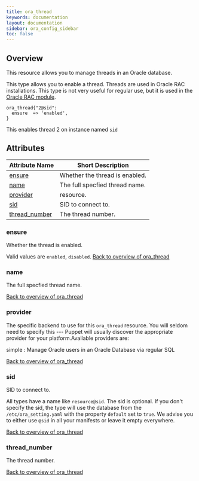 ```yaml
---
title: ora_thread
keywords: documentation
layout: documentation
sidebar: ora_config_sidebar
toc: false
---
```

## Overview

This resource allows you to manage threads in an Oracle database.


This type allows you to enable a thread. Threads are used in Oracle RAC installations. This type is not very useful
for regular use, but it is used in the [Oracle RAC module](https://forge.puppetlabs.com/hajee/ora_rac).


    ora_thread{"2@sid":
      ensure  => 'enabled',
    }

This enables thread 2 on instance named `sid`

## Attributes



Attribute Name                             | Short Description              |
------------------------------------------ | ------------------------------ |
[ensure](#ora_thread_ensure)               | Whether the thread is enabled. |
[name](#ora_thread_name)                   | The full specfied thread name. |
[provider](#ora_thread_provider)           | resource.                      |
[sid](#ora_thread_sid)                     | SID to connect to.             |
[thread_number](#ora_thread_thread_number) | The thread number.             |




### ensure<a name='ora_thread_ensure'>

Whether the thread is enabled.

Valid values are `enabled`, `disabled`. 
[Back to overview of ora_thread](#attributes)


### name<a name='ora_thread_name'>

The full specfied thread name.


[Back to overview of ora_thread](#attributes)


### provider<a name='ora_thread_provider'>

The specific backend to use for this `ora_thread`
resource. You will seldom need to specify this --- Puppet will usually
discover the appropriate provider for your platform.Available providers are:

simple
: Manage Oracle users in an Oracle Database via regular SQL


[Back to overview of ora_thread](#attributes)


### sid<a name='ora_thread_sid'>

SID to connect to.

All types have a name like `resource@sid`. The sid is optional. If you don't specify the sid, the type
will use the database from the `/etc/ora_setting.yaml` with the property `default` set to `true`.
We advise you to either use `@sid` in all your manifests or leave it empty everywhere.


[Back to overview of ora_thread](#attributes)


### thread_number<a name='ora_thread_thread_number'>

The thread number.


[Back to overview of ora_thread](#attributes)

